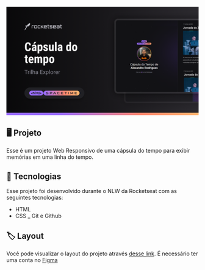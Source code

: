 <p align="center">
 <img src=".github/preview1.png" alt="Demonstração do projeto" widht="100%" />
</p>

## 🖥️ Projeto
Esse é um projeto Web Responsivo de uma cápsula do tempo para exibir memórias em uma linha do tempo.

## 🚀 Tecnologias
Esse projeto foi desenvolvido durante o NLW da Rocketseat com as seguintes tecnologias:

- HTML
- CSS
_ Git e Github

## 🏷️ Layout
Você pode visualizar o layout do projeto através
[desse link](https://www.figma.com/file/ud8VtM9vnobAEGXFuLuFlS/C%C3%A1psula-do-tempo-%E2%80%A2-Trilha-Explorer-(Community)-(Copy)?type=design&node-id=352%3A8&t=RoPYtyCQJ5FnTJGN-1).
É necessário ter uma conta no [Figma](https://www.figma.com)
